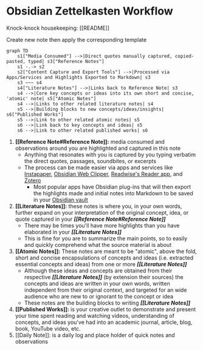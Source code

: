 # Obsidian Zettelkasten Workflow

Knock-knock housekeeping: [[README]]

Create new note then apply the corresponding template

```mermaid
graph TD
    s1["Media Consumed"] -->|Direct quotes manually captured, copied-pasted, typed| s3["Reference Notes"]
    s1 -.-> s2
    s2["Content Capture and Export Tools"] -->|Processed via Apps/Services and Highlights Exported to Markdown| s3
    s3 ~~~ s4
    s4["Literature Notes"] -->|Links back to Reference Note| s3
    s4 -->|Core key concepts or ideas into its own short and concise, 'atomic' note| s5["Atomic Notes"]
    s4 -->|Links to other related literature notes| s4
    s5 -->|Building blocks to new concepts/ideas/insights| s6["Published Works"]
    s5 -->|Link to other related atomic notes| s5
    s6 -->|Link back to key concepts and ideas| s5
    s6 -->|Link to other related published works| s6
```

1. **[[Reference Note#Reference Note]]:** media consumed and observations around you are highlighted and captured in this note
   - Anything that resonates with you is captured by you typing verbatim the direct quotes, passages, soundbites, or excerpts
   - The process can be made easier via apps and services like [Instapaper](https://www.instapaper.com/), [Obsidian Web Clipper](https://obsidian.md/clipper), [Readwise's Reader app](https://readwise.io/read), and [Zotero](https://www.zotero.org/)
     - Most popular apps have Obsidian plug-ins that will then export the highlights made and initial notes into Markdown to be saved in your [Obsidian vault](https://help.obsidian.md/Getting+started/Create+a+vault)
1. **[[Literature Notes]]:** these notes is where you, in your own words, further expand on your interpretation of the original concept, idea, or quote captured in your **_[[Reference Note#Reference Note]]_**
   - There may be times you'll have more highlights than you have elaborated in your **_[[Literature Notes]]_**
   - This is fine for you are to summarize the main points, so to easily and quickly comprehend what the source material is about
1. **[[Atomic Notes]]:** These notes are meant to be "atomic", above the fold, short and concise encapsulations of concepts and ideas (i.e. extracted essential concepts and ideas) from one or more **_[[Literature Notes]]_**
   - Although these ideas and concepts are obtained from their respective **_[[Literature Notes]]_** (by extension their sources) the concepts and ideas are written in your own words, written independent from their original context, and targeted for an wide audience who are new to or ignorant to the concept or idea
   - These notes are the building blocks to writing **_[[Literature Notes]]_**
1. **[[Published Works]]:** is your creative outlet to demonstrate and present your time spent reading and watching videos, understanding of concepts, and ideas you've had into an academic journal, article, blog, book, YouTube video, etc.
2. [[Daily Note]]: is a daily log and place holder of quick notes and observations
